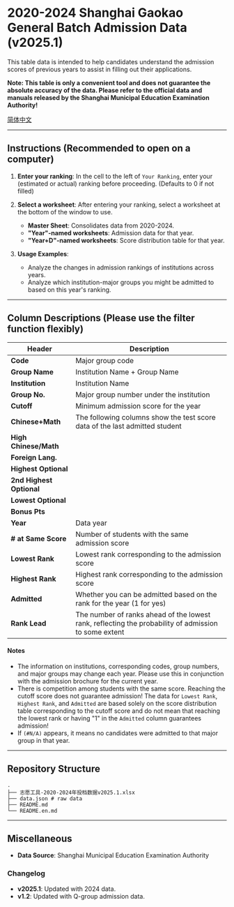 # 2020-2024 Shanghai Gaokao General Batch Admission Data (v2025.1)

This table data is intended to help candidates understand the admission scores of previous years to assist in filling out their applications.

**Note: This table is only a convenient tool and does not guarantee the absolute accuracy of the data. Please refer to the official data and manuals released by the Shanghai Municipal Education Examination Authority!**

[简体中文](./README.md)

---

## Instructions (Recommended to open on a computer)

1.  **Enter your ranking**:
    In the cell to the left of `Your Ranking`, enter your (estimated or actual) ranking before proceeding. (Defaults to 0 if not filled)

2.  **Select a worksheet**:
    After entering your ranking, select a worksheet at the bottom of the window to use.
    *   **Master Sheet**: Consolidates data from 2020-2024.
    *   **"Year"-named worksheets**: Admission data for that year.
    *   **"Year+D"-named worksheets**: Score distribution table for that year.

3.  **Usage Examples**:
    *   Analyze the changes in admission rankings of institutions across years.
    *   Analyze which institution-major groups you might be admitted to based on this year's ranking.

---

## Column Descriptions (Please use the filter function flexibly)

| Header         | Description                                                        |
| -------------- | ------------------------------------------------------------------ |
| **Code**       | Major group code                                                   |
| **Group Name** | Institution Name + Group Name                                      |
| **Institution**| Institution Name                                                   |
| **Group No.**  | Major group number under the institution                           |
| **Cutoff**     | Minimum admission score for the year                               |
| **Chinese+Math** | The following columns show the test score data of the last admitted student |
| **High Chinese/Math** |                                                                    |
| **Foreign Lang.**|                                                                    |
| **Highest Optional** |                                                                    |
| **2nd Highest Optional** |                                                                    |
| **Lowest Optional** |                                                                    |
| **Bonus Pts**  |                                                                    |
| **Year**       | Data year                                                          |
| **# at Same Score**| Number of students with the same admission score                     |
| **Lowest Rank**| Lowest rank corresponding to the admission score                  |
| **Highest Rank**| Highest rank corresponding to the admission score                 |
| **Admitted**   | Whether you can be admitted based on the rank for the year (1 for yes) |
| **Rank Lead**  | The number of ranks ahead of the lowest rank, reflecting the probability of admission to some extent |

#### Notes

*   The information on institutions, corresponding codes, group numbers, and major groups may change each year. Please use this in conjunction with the admission brochure for the current year.
*   There is competition among students with the same score. Reaching the cutoff score does not guarantee admission! The data for `Lowest Rank`, `Highest Rank`, and `Admitted` are based solely on the score distribution table corresponding to the cutoff score and do not mean that reaching the lowest rank or having "1" in the `Admitted` column guarantees admission!
*   If `(#N/A)` appears, it means no candidates were admitted to that major group in that year.

---

## Repository Structure

```
.
├── 志愿工具-2020-2024年投档数据v2025.1.xlsx
├── data.json # raw data
├── README.md
└── README.en.md
```

---

## Miscellaneous

*   **Data Source**: Shanghai Municipal Education Examination Authority

### Changelog

*   **v2025.1**: Updated with 2024 data.
*   **v1.2**: Updated with Q-group admission data. 